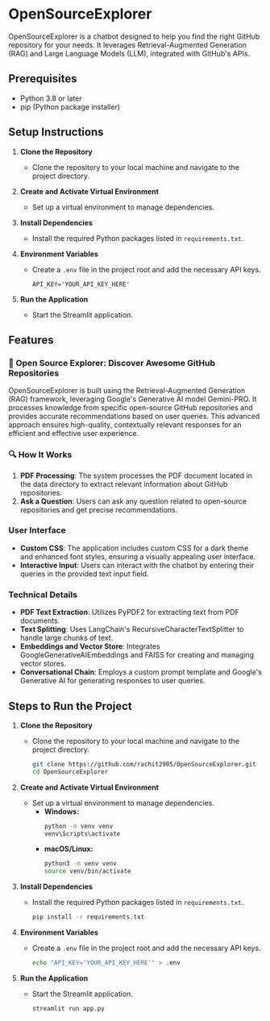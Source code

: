 # OpenSourceExplorer

OpenSourceExplorer is a chatbot designed to help you find the right GitHub repository for your needs. It leverages Retrieval-Augmented Generation (RAG) and Large Language Models (LLM), integrated with GitHub's APIs.

## Prerequisites

- Python 3.8 or later
- pip (Python package installer)

## Setup Instructions

1. **Clone the Repository**
   - Clone the repository to your local machine and navigate to the project directory.

2. **Create and Activate Virtual Environment**
   - Set up a virtual environment to manage dependencies.

3. **Install Dependencies**
   - Install the required Python packages listed in `requirements.txt`.

4. **Environment Variables**
   - Create a `.env` file in the project root and add the necessary API keys.
     ```
     API_KEY='YOUR_API_KEY_HERE'
     ```

5. **Run the Application**
   - Start the Streamlit application.

## Features

### 🚀 Open Source Explorer: Discover Awesome GitHub Repositories

OpenSourceExplorer is built using the Retrieval-Augmented Generation (RAG) framework, leveraging Google's Generative AI model Gemini-PRO. It processes knowledge from specific open-source GitHub repositories and provides accurate recommendations based on user queries. This advanced approach ensures high-quality, contextually relevant responses for an efficient and effective user experience.

### 🔍 How It Works

1. **PDF Processing**: The system processes the PDF document located in the data directory to extract relevant information about GitHub repositories.
2. **Ask a Question**: Users can ask any question related to open-source repositories and get precise recommendations.

### User Interface

- **Custom CSS**: The application includes custom CSS for a dark theme and enhanced font styles, ensuring a visually appealing user interface.
- **Interactive Input**: Users can interact with the chatbot by entering their queries in the provided text input field.

### Technical Details

- **PDF Text Extraction**: Utilizes PyPDF2 for extracting text from PDF documents.
- **Text Splitting**: Uses LangChain's RecursiveCharacterTextSplitter to handle large chunks of text.
- **Embeddings and Vector Store**: Integrates GoogleGenerativeAIEmbeddings and FAISS for creating and managing vector stores.
- **Conversational Chain**: Employs a custom prompt template and Google's Generative AI for generating responses to user queries.

## Steps to Run the Project

1. **Clone the Repository**
   - Clone the repository to your local machine and navigate to the project directory.
     ```sh
     git clone https://github.com/rachit2905/OpenSourceExplorer.git
     cd OpenSourceExplorer
     ```

2. **Create and Activate Virtual Environment**
   - Set up a virtual environment to manage dependencies.
     - **Windows:**
       ```sh
       python -m venv venv
       venv\Scripts\activate
       ```
     - **macOS/Linux:**
       ```sh
       python3 -m venv venv
       source venv/bin/activate
       ```

3. **Install Dependencies**
   - Install the required Python packages listed in `requirements.txt`.
     ```sh
     pip install -r requirements.txt
     ```

4. **Environment Variables**
   - Create a `.env` file in the project root and add the necessary API keys.
     ```sh
     echo "API_KEY='YOUR_API_KEY_HERE'" > .env
     ```

5. **Run the Application**
   - Start the Streamlit application.
     ```sh
     streamlit run app.py
     ```



